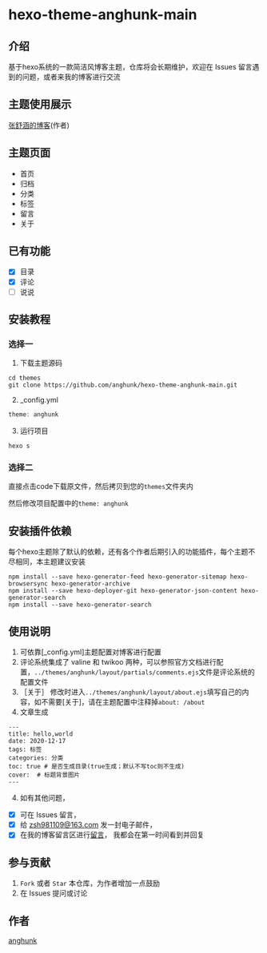 # hexo-theme-anghunk-main

## 介绍
基于hexo系统的一款简洁风博客主题，仓库将会长期维护，欢迎在 Issues 留言遇到的问题，或者来我的博客进行交流

## 主题使用展示
[张舒涵的博客](https://shuxhan.com)(作者)

## 主题页面
- 首页
- 归档
- 分类
- 标签
- 留言
- 关于

## 已有功能
- [x] 目录
- [x] 评论
- [ ] 说说

## 安装教程

### 选择一

1. 下载主题源码
```shell
cd themes
git clone https://github.com/anghunk/hexo-theme-anghunk-main.git
```
2. _config.yml 
```js
theme: anghunk
```
3. 运行项目
```shell
hexo s
```

### 选择二

直接点击code下载原文件，然后拷贝到您的`themes`文件夹内

然后修改项目配置中的`theme: anghunk`

## 安装插件依赖

每个hexo主题除了默认的依赖，还有各个作者后期引入的功能插件，每个主题不尽相同，本主题建议安装
```shell
npm install --save hexo-generator-feed hexo-generator-sitemap hexo-browsersync hexo-generator-archive
npm install --save hexo-deployer-git hexo-generator-json-content hexo-generator-search
npm install --save hexo-generator-search
```

## 使用说明

1.  可依靠[_config.yml]主题配置对博客进行配置
2.  评论系统集成了 valine 和 twikoo 两种，可以参照官方文档进行配置，`../themes/anghunk/layout/partials/comments.ejs`文件是评论系统的配置文件
3. ［关于］
   修改时进入`../themes/anghunk/layout/about.ejs`填写自己的内容，如不需要[关于]，请在主题配置中注释掉`about: /about`
3.  文章生成
```
---
title: hello,world
date: 2020-12-17
tags: 标签
categories: 分类
toc: true # 是否生成目录(true生成；默认不写toc则不生成)
cover:  # 标题背景图片
---
```
4. 如有其他问题，
- [x] 可在 Issues 留言，
- [x] 给 zsh981109@163.com 发一封电子邮件，
- [x] 在我的博客留言区进行[留言](https://shuxhan.com/messgae)，
   我都会在第一时间看到并回复

## 参与贡献

1.  `Fork` 或者 `Star` 本仓库，为作者增加一点鼓励
2.  在 Issues 提问或讨论


## 作者

[anghunk](https://github.com/anghunk)


